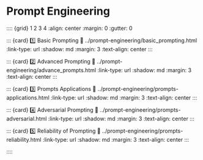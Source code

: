 # Prompt Engineering

:::: {grid} 1 2 3 4
:align: center
:margin: 0
:gutter: 0

::: {card} 1️⃣ Basic Prompting
:link: ../prompt-engineering/basic_prompting.html
:link-type: url
:shadow: md
:margin: 3
:text-align: center
:::

::: {card} 2️⃣ Advanced Prompting
:link: ../prompt-engineering/advance_prompts.html
:link-type: url
:shadow: md
:margin: 3
:text-align: center
:::

::: {card} 3️⃣ Prompts Applications
:link: ../prompt-engineering/prompts-applications.html
:link-type: url
:shadow: md
:margin: 3
:text-align: center
:::

::: {card} 4️⃣ Adversarial Prompting
:link: ../prompt-engineering/prompts-adversarial.html
:link-type: url
:shadow: md
:margin: 3
:text-align: center
:::

::: {card} 5️⃣ Reliability of Prompting
:link: ../prompt-engineering/prompts-reliability.html
:link-type: url
:shadow: md
:margin: 3
:text-align: center
:::

::::
